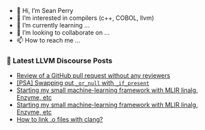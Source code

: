 - 👋 Hi, I’m Sean Perry
- 👀 I’m interested in compilers (c++, COBOL, llvm)
- 🌱 I’m currently learning ...
- 💞️ I’m looking to collaborate on ...
- 📫 How to reach me ...

<!---
s66perry/s66perry is a ✨ special ✨ repository because its `README.md` (this file) appears on your GitHub profile.
You can click the Preview link to take a look at your changes.
--->
### 📕 Latest LLVM Discourse Posts

<!-- DISCOURSE-LLVM:START -->
- [Review of a GitHub pull request without any reviewers](https://discourse.llvm.org/t/review-of-a-github-pull-request-without-any-reviewers/84258#post_1)
- [[PSA] Swapping out `_or_null` with `_if_present`](https://discourse.llvm.org/t/psa-swapping-out-or-null-with-if-present/65018#post_16)
- [Starting my small machine-learning framework with MLIR linalg, Enzyme, etc](https://discourse.llvm.org/t/starting-my-small-machine-learning-framework-with-mlir-linalg-enzyme-etc/84241#post_3)
- [Starting my small machine-learning framework with MLIR linalg, Enzyme, etc](https://discourse.llvm.org/t/starting-my-small-machine-learning-framework-with-mlir-linalg-enzyme-etc/84241#post_2)
- [How to link .o files with clang?](https://discourse.llvm.org/t/how-to-link-o-files-with-clang/84257#post_2)
<!-- DISCOURSE-LLVM:END -->
